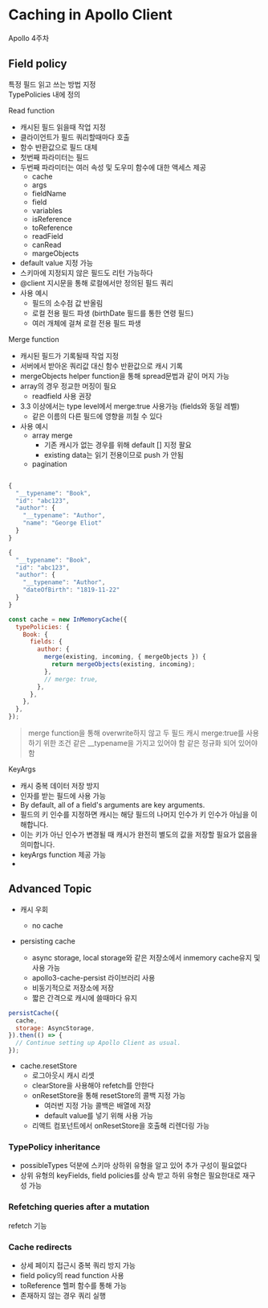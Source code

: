 # Caching in Apollo Client

Apollo 4주차

## Field policy

특정 필드 읽고 쓰는 방법 지정<br/>
TypePolicies 내에 정의

Read function

- 캐시된 필드 읽을때 작업 지정
- 클라이언트가 필드 쿼리할때마다 호출
- 함수 반환값으로 필드 대체
- 첫번째 파라미터는 필드
- 두번째 파라미터는 여러 속성 및 도우미 함수에 대한 액세스 제공
  - cache
  - args
  - fieldName
  - field
  - variables
  - isReference
  - toReference
  - readField
  - canRead
  - margeObjects
- default value 지정 가능
- 스키마에 지정되지 않은 필드도 리턴 가능하다
- @client 지시문을 통해 로컬에서만 정의된 필드 쿼리
- 사용 예시
  - 필드의 소수점 값 반올림
  - 로컬 전용 필드 파생 (birthDate 필드를 통한 연령 필드)
  - 여러 개체에 걸쳐 로컬 전용 필드 파생

Merge function

- 캐시된 필드가 기록될때 작업 지정
- 서버에서 받아온 쿼리값 대신 함수 반환값으로 캐시 기록
- mergeObjects helper function을 통해 spread문법과 같이 머지 가능
- array의 경우 정교한 머징이 필요
  - readfield 사용 권장
- 3.3 이상에서는 type level에서 merge:true 사용가능 (fields와 동일 레벨)
  - 같은 이름의 다른 필드에 영향을 끼칠 수 있다
- 사용 예시
  - array merge
    - 기존 캐시가 없는 경우를 위해 default [] 지정 팔요
    - existing data는 읽기 전용이므로 push 가 안됨
  - pagination

```js

{
  "__typename": "Book",
  "id": "abc123",
  "author": {
    "__typename": "Author",
    "name": "George Eliot"
  }
}

{
  "__typename": "Book",
  "id": "abc123",
  "author": {
    "__typename": "Author",
    "dateOfBirth": "1819-11-22"
  }
}

const cache = new InMemoryCache({
  typePolicies: {
    Book: {
      fields: {
        author: {
          merge(existing, incoming, { mergeObjects }) {
            return mergeObjects(existing, incoming);
          },
          // merge: true,
        },
      },
    },
  },
});
```

> merge function을 통해 overwrite하지 않고 두 필드 캐시
> merge:true를 사용하기 위한 조건
> 같은 \_\_typename을 가지고 있어야 함
> 같은 정규화 되어 있어야 함

KeyArgs

- 캐시 중복 데이터 저장 방지
- 인자를 받는 필드에 사용 가능
- By default, all of a field's arguments are key arguments.
- 필드의 키 인수를 지정하면 캐시는 해당 필드의 나머지 인수가 키 인수가 아님을 이해합니다.
- 이는 키가 아닌 인수가 변경될 때 캐시가 완전히 별도의 값을 저장할 필요가 없음을 의미합니다.
- keyArgs function 제공 가능
-

## Advanced Topic

- 캐시 우회

  - no cache

- persisting cache
  - async storage, local storage와 같은 저장소에서 inmemory cache유지 및 사용 가능
  - apollo3-cache-persist 라이브러리 사용
  - 비동기적으로 저장소에 저장
  - 짧은 간격으로 캐시에 쓸때마다 유지

```js
persistCache({
  cache,
  storage: AsyncStorage,
}).then(() => {
  // Continue setting up Apollo Client as usual.
});
```

- cache.resetStore
  - 로그아웃시 캐시 리셋
  - clearStore을 사용해야 refetch를 안한다
  - onResetStore을 통해 resetStore의 콜백 지정 가능
    - 여러번 지정 가능 콜백은 배열에 저장
    - default value를 넣기 위해 사용 가능
  - 리액트 컴포넌트에서 onResetStore을 호출해 리렌더링 가능


### TypePolicy inheritance

- possibleTypes 덕분에 스키마 상하위 유형을 알고 있어 추가 구성이 필요없다
- 상위 유형의 keyFields, field policies를 상속 받고 하위 유형은 필요한대로 재구성 가능


### Refetching queries after a mutation
refetch 기능

### Cache redirects

- 상세 페이지 접근시 중복 쿼리 방지 가능
- field policy의 read function 사용
- toReference 헬퍼 함수를 통해 가능
- 존재하지 않는 경우 쿼리 실행